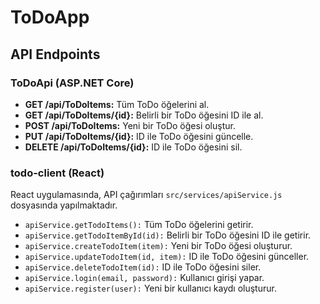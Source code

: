 # ToDoApp

## API Endpoints

### ToDoApi (ASP.NET Core)

- **GET /api/ToDoItems:** Tüm ToDo öğelerini al.
- **GET /api/ToDoItems/{id}:** Belirli bir ToDo öğesini ID ile al.
- **POST /api/ToDoItems:** Yeni bir ToDo öğesi oluştur.
- **PUT /api/ToDoItems/{id}:** ID ile ToDo öğesini güncelle.
- **DELETE /api/ToDoItems/{id}:** ID ile ToDo öğesini sil.

### todo-client (React)

React uygulamasında, API çağırımları `src/services/apiService.js` dosyasında yapılmaktadır.

- `apiService.getTodoItems():` Tüm ToDo öğelerini getirir.
- `apiService.getTodoItemById(id):` Belirli bir ToDo öğesini ID ile getirir.
- `apiService.createTodoItem(item):` Yeni bir ToDo öğesi oluşturur.
- `apiService.updateTodoItem(id, item):` ID ile ToDo öğesini günceller.
- `apiService.deleteTodoItem(id):` ID ile ToDo öğesini siler.
- `apiService.login(email, password):` Kullanıcı girişi yapar.
- `apiService.register(user):` Yeni bir kullanıcı kaydı oluşturur.
